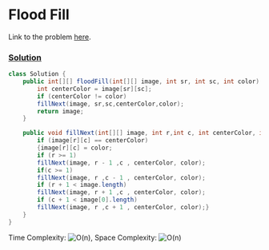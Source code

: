 # Flood Fill

Link to the problem [here](https://leetcode.com/problems/flood-fill).

### [Solution](/Graph/733.%20Flood%20Fill/Solution.java)

```java
class Solution {
    public int[][] floodFill(int[][] image, int sr, int sc, int color) {
        int centerColor = image[sr][sc];
        if (centerColor != color)
        fillNext(image, sr,sc,centerColor,color);
        return image;
    }

    public void fillNext(int[][] image, int r,int c, int centerColor, int color) {
        if (image[r][c] == centerColor)
        {image[r][c] = color;
        if (r >= 1)
        fillNext(image, r - 1 ,c , centerColor, color);
        if(c >= 1)
        fillNext(image, r ,c - 1 , centerColor, color);
        if (r + 1 < image.length)
        fillNext(image, r + 1 ,c , centerColor, color);
        if (c + 1 < image[0].length)
        fillNext(image, r ,c + 1 , centerColor, color);}
    }
}

```

Time Complexity: ![O(n)](<https://latex.codecogs.com/svg.image?\inline&space;O(n)>), Space Complexity: ![O(n)](<https://latex.codecogs.com/svg.image?\inline&space;O(n)>)
